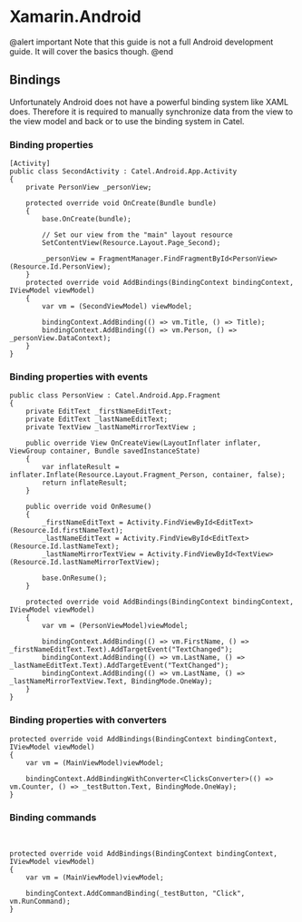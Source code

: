 # Xamarin.Android

@alert important
Note that this guide is not a full Android development guide. It will cover the basics though.
@end

## Bindings

Unfortunately Android does not have a powerful binding system like XAML does. Therefore it is required to manually synchronize data from the view to the view model and back or to use the binding system in Catel.

### Binding properties

```
[Activity]
public class SecondActivity : Catel.Android.App.Activity
{
    private PersonView _personView;

    protected override void OnCreate(Bundle bundle)
    {
        base.OnCreate(bundle);

        // Set our view from the "main" layout resource
        SetContentView(Resource.Layout.Page_Second);

        _personView = FragmentManager.FindFragmentById<PersonView>(Resource.Id.PersonView);
    }
    protected override void AddBindings(BindingContext bindingContext, IViewModel viewModel)
    {
        var vm = (SecondViewModel) viewModel;

        bindingContext.AddBinding(() => vm.Title, () => Title);
        bindingContext.AddBinding(() => vm.Person, () => _personView.DataContext);
    }
}
```

### Binding properties with events

```
public class PersonView : Catel.Android.App.Fragment
{
    private EditText _firstNameEditText;
    private EditText _lastNameEditText;
    private TextView _lastNameMirrorTextView ;

    public override View OnCreateView(LayoutInflater inflater, ViewGroup container, Bundle savedInstanceState)
    {
        var inflateResult = inflater.Inflate(Resource.Layout.Fragment_Person, container, false);
        return inflateResult;
    }

    public override void OnResume()
    {
        _firstNameEditText = Activity.FindViewById<EditText>(Resource.Id.firstNameText);
        _lastNameEditText = Activity.FindViewById<EditText>(Resource.Id.lastNameText);
        _lastNameMirrorTextView = Activity.FindViewById<TextView>(Resource.Id.lastNameMirrorTextView);

        base.OnResume();
    }

    protected override void AddBindings(BindingContext bindingContext, IViewModel viewModel)
    {
        var vm = (PersonViewModel)viewModel;

        bindingContext.AddBinding(() => vm.FirstName, () => _firstNameEditText.Text).AddTargetEvent("TextChanged");
        bindingContext.AddBinding(() => vm.LastName, () => _lastNameEditText.Text).AddTargetEvent("TextChanged");
        bindingContext.AddBinding(() => vm.LastName, () => _lastNameMirrorTextView.Text, BindingMode.OneWay);
    }
}
```

### Binding properties with converters

```
protected override void AddBindings(BindingContext bindingContext, IViewModel viewModel)
{
    var vm = (MainViewModel)viewModel;

    bindingContext.AddBindingWithConverter<ClicksConverter>(() => vm.Counter, () => _testButton.Text, BindingMode.OneWay);
}
```

### Binding commands

 

```
protected override void AddBindings(BindingContext bindingContext, IViewModel viewModel)
{
    var vm = (MainViewModel)viewModel;

    bindingContext.AddCommandBinding(_testButton, "Click", vm.RunCommand);
}
```
